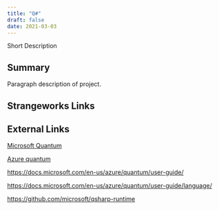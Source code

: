 ```yaml
---
title: "Q#"
draft: false
date: 2021-03-03
---
```



Short Description
<!--more-->
## Summary
Paragraph description of project.

## Strangeworks Links


## External Links

[Microsoft Quantum](https://azure.microsoft.com/en-us/solutions/quantum-computing/)

[Azure quantum](https://docs.microsoft.com/en-us/azure/quantum/)

https://docs.microsoft.com/en-us/azure/quantum/user-guide/

https://docs.microsoft.com/en-us/azure/quantum/user-guide/language/

https://github.com/microsoft/qsharp-runtime